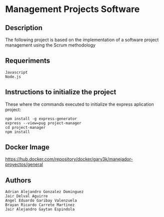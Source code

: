 # Management Projects Software

## Description
The following project is based on the implementation of a software project management using the Scrum methodology

## Requeriments
```
Javascript
Node.js
```

## Instructions to initialize the project
These where the commands executed to initialize the express aplication project:
```
npm install -g express-generator
express --view=pug project-manager
cd project-manager
npm install

```
## Docker Image
https://hub.docker.com/repository/docker/gary3k/manejador-proyectos/general

## Authors
```
Adrian Alejandro Gonzalez Dominguez
Jair Delval Aguirre
Angel Eduardo Garibay Valenzuela
Brayan Ricardo Carrete Martinez
Jair Alejandro Gaytan Espindola
```